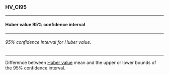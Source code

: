 ### HV_CI95



------
#### Huber value 95% confidence interval



------
###### 95% confidence interval for Huber value.



------
Difference between [Huber value](./HV.md) mean and the upper or lower bounds of the 95% confidence interval.